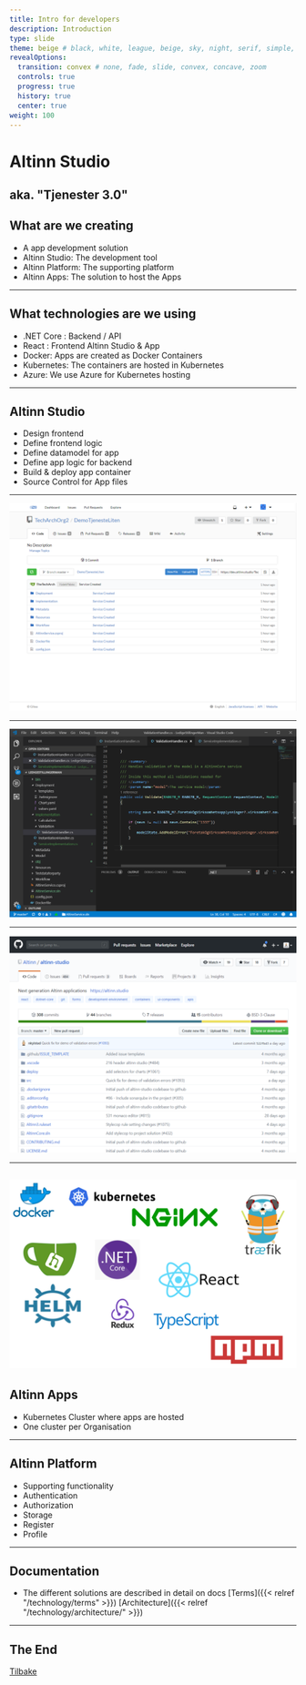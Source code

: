 ```yaml
---
title: Intro for developers
description: Introduction 
type: slide
theme: beige # black, white, league, beige, sky, night, serif, simple, solarized
revealOptions:
  transition: convex # none, fade, slide, convex, concave, zoom
  controls: true
  progress: true
  history: true
  center: true
weight: 100
---
```

# Altinn Studio
aka. "Tjenester 3.0"
--- 
## What are we creating
- A app development solution
- Altinn Studio: The development tool
- Altinn Platform: The supporting platform
- Altinn Apps: The solution to host the Apps

---
## What technologies are we using
- .NET Core : Backend / API
- React : Frontend Altinn Studio & App
- Docker: Apps are created as Docker Containers
- Kubernetes: The containers are hosted in Kubernetes
- Azure: We use Azure for Kubernetes hosting

---
## Altinn Studio
- Design frontend
- Define frontend logic
- Define datamodel for app
- Define app logic for backend
- Build & deploy app container
- Source Control for App files 
___
![](/about/feature_git.png)
___
![](/about/feature_externaleditor.png)
___
![](/about/feature_opensource.png)
___
![](/about/products_logos.png)
---
## Altinn Apps
- Kubernetes Cluster where apps are hosted
- One cluster per Organisation
---
## Altinn Platform
- Supporting functionality
- Authentication
- Authorization
- Storage
- Register
- Profile
---
## Documentation
- The different solutions are described in detail
on docs
[Terms]({{< relref "/technology/terms" >}})
[Architecture]({{< relref "/technology/architecture/" >}})
 
---
## The End

[Tilbake](../)